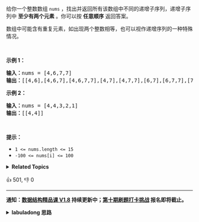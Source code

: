 <p>给你一个整数数组 <code>nums</code> ，找出并返回所有该数组中不同的递增子序列，递增子序列中 <strong>至少有两个元素</strong> 。你可以按 <strong>任意顺序</strong> 返回答案。</p>

<p>数组中可能含有重复元素，如出现两个整数相等，也可以视作递增序列的一种特殊情况。</p>

<p>&nbsp;</p>

<p><strong>示例 1：</strong></p>

<pre>
<strong>输入：</strong>nums = [4,6,7,7]
<strong>输出：</strong>[[4,6],[4,6,7],[4,6,7,7],[4,7],[4,7,7],[6,7],[6,7,7],[7,7]]
</pre>

<p><strong>示例 2：</strong></p>

<pre>
<strong>输入：</strong>nums = [4,4,3,2,1]
<strong>输出：</strong>[[4,4]]
</pre>

<p>&nbsp;</p>

<p><strong>提示：</strong></p>

<ul>
	<li><code>1 &lt;= nums.length &lt;= 15</code></li>
	<li><code>-100 &lt;= nums[i] &lt;= 100</code></li>
</ul>
<details><summary><strong>Related Topics</strong></summary>位运算 | 数组 | 哈希表 | 回溯</details><br>

<div>👍 501, 👎 0</div>

<div id="labuladong"><hr>

**通知：[数据结构精品课 V1.8](https://aep.h5.xeknow.com/s/1XJHEO) 持续更新中；[第十期刷题打卡挑战](https://mp.weixin.qq.com/s/eUG2OOzY3k_ZTz-CFvtv5Q) 报名即将截止。**

<details><summary><strong>labuladong 思路</strong></summary>

## 基本思路

其实这道题就是前文 [一文秒杀所有排列组合子集问题](https://labuladong.github.io/article/fname.html?fname=子集排列组合) 中讲过的「元素可重不可复选」的组合问题。

只不过这里又有一个额外的条件：组合中所有元素都必须是递增顺序。我们只需要添加一个 `track.getLast() > nums[i]` 条件即可。

另外，[一文秒杀所有排列组合子集问题](https://labuladong.github.io/article/fname.html?fname=子集排列组合) 中是利用排序的方式防止重复使用相同元素的，但这道题不能改变 `nums` 的原始顺序，所以不能用排序的方式，而是用 `used` 集合来避免重复使用相同元素。

综上，只要把 [40. 组合总和 II](/problems/combination-sum-ii) 的解法稍改一下即可完成这道题。

**标签：[回溯算法](https://mp.weixin.qq.com/mp/appmsgalbum?__biz=MzAxODQxMDM0Mw==&action=getalbum&album_id=2122002916411604996)，排列组合**

## 解法代码

```java
class Solution {
    public List<List<Integer>> findSubsequences(int[] nums) {
        if (nums.length == 0) {
            return res;
        }
        backtrack(nums, 0);
        return res;
    }

    List<List<Integer>> res = new LinkedList<>();
    // 记录回溯的路径
    LinkedList<Integer> track = new LinkedList<>();

    // 回溯算法主函数
    void backtrack(int[] nums, int start) {
        if (track.size() >= 2) {
            // 找到一个合法答案
            res.add(new LinkedList<>(track));
        }
        // 用哈希集合防止重复选择相同元素
        HashSet<Integer> used = new HashSet<>();
        // 回溯算法标准框架
        for (int i = start; i < nums.length; i++) {
            // 保证集合中元素都是递增顺序
            if (!track.isEmpty() && track.getLast() > nums[i]) {
                continue;
            }
            // 保证不要重复使用相同的元素
            if (used.contains(nums[i])) {/**<extend up -200>

![](https://labuladong.github.io/algo/images/排列组合/9.jpeg)
*/
                continue;
            }
            // 选择 nums[i]
            used.add(nums[i]);
            track.add(nums[i]);
            // 递归遍历下一层回溯树
            backtrack(nums, i + 1);
            // 撤销选择 nums[i]
            track.removeLast();
        }
    }
}
```

</details>
</div>



